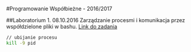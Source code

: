 #Programowanie Współbieżne - 2016/2017

##Laboratorium 1. 08.10.2016
Zarządzanie procesmi i komunikacja przez współdzielone pliki w bashu.
[Link do zadania](http://strony.ug.edu.pl/~matjs/Laboratoria/Wspolbiegi/Lab1_wspolbiegi.txt)

```bash
// ubijanie procesu
kill -9 pid
```
